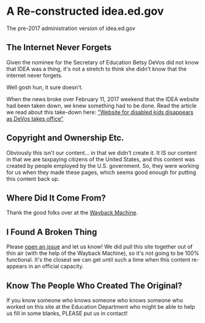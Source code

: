# A Re-constructed idea.ed.gov
The pre-2017 administration version of idea.ed.gov

## The Internet Never Forgets

Given the nominee for the Secretary of Education Betsy DeVos did not know that IDEA was a thing, it's not a stretch to think she didn't know that the internet never forgets.

Well gosh hun, it sure doesn't.

When the news broke over February 11, 2017 weekend that the IDEA website had been taken down, we knew something had to be done. Read the article we read about this take-down here: ["Website for disabled kids disappears as DeVos takes office"](http://www.sfgate.com/local/politics/article/A-disability-website-disappears-Murray-10924413.php)

## Copyright and Ownership Etc.

Obviously this isn't our content... in that we didn't create it. It IS our content in that we are taxpaying citizens of the United States, and this content was created by people employed by the U.S. government. So, they were working for us when they made these pages, which seems good enough for putting this content back up.

## Where Did It Come From?

Thank the good folks over at the [Wayback Machine](https://archive.org/web/).

## I Found A Broken Thing

Please [open an issue](https://github.com/resistere/idea.ed.gov/issues) and let us know! We did pull this site together out of thin air (with the help of the Wayback Machine), so it's not going to be 100% functional. It's the closest we can get until such a time when this content re-appears in an official capacity.

## Know The People Who Created The Original?

If you know someone who knows someone who knows someone who worked on this site at the Education Department who might be able to help us fill in some blanks, PLEASE put us in contact!
